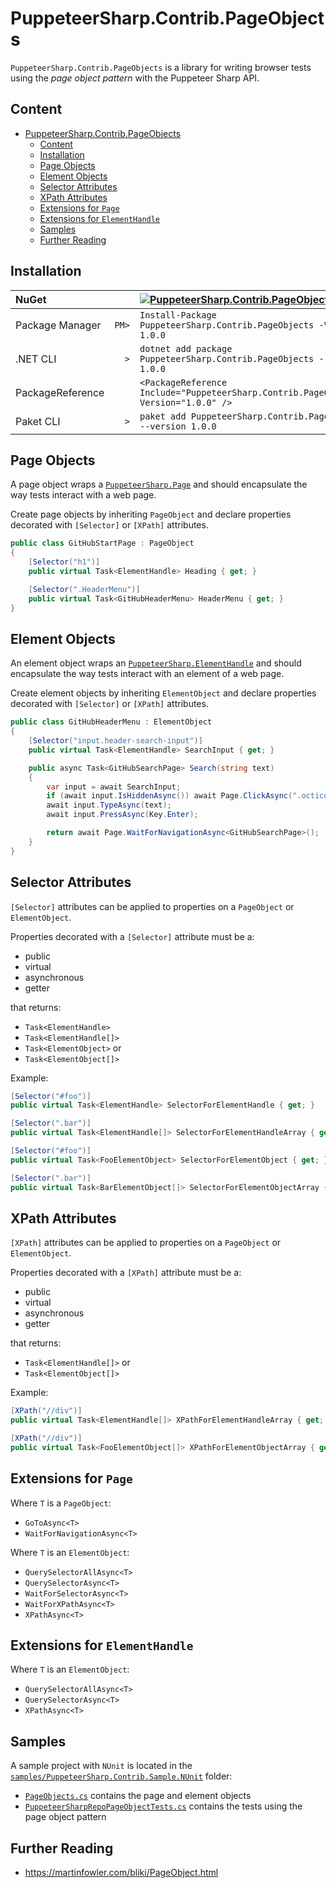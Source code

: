 # PuppeteerSharp.Contrib.PageObjects

`PuppeteerSharp.Contrib.PageObjects` is a library for writing browser tests using the _page object pattern_ with the Puppeteer Sharp API.

## Content

- [PuppeteerSharp.Contrib.PageObjects](#puppeteersharpcontribpageobjects)
  - [Content](#content)
  - [Installation](#installation)
  - [Page Objects](#page-objects)
  - [Element Objects](#element-objects)
  - [Selector Attributes](#selector-attributes)
  - [XPath Attributes](#xpath-attributes)
  - [Extensions for `Page`](#extensions-for-page)
  - [Extensions for `ElementHandle`](#extensions-for-elementhandle)
  - [Samples](#samples)
  - [Further Reading](#further-reading)

## Installation

| NuGet            |       | [![PuppeteerSharp.Contrib.PageObjects][1]][2]                                       |
| :--------------- | ----: | :---------------------------------------------------------------------------------- |
| Package Manager  | `PM>` | `Install-Package PuppeteerSharp.Contrib.PageObjects -Version 1.0.0`                 |
| .NET CLI         | `>`   | `dotnet add package PuppeteerSharp.Contrib.PageObjects --version 1.0.0`             |
| PackageReference |       | `<PackageReference Include="PuppeteerSharp.Contrib.PageObjects" Version="1.0.0" />` |
| Paket CLI        | `>`   | `paket add PuppeteerSharp.Contrib.PageObjects --version 1.0.0`                      |

[1]: https://img.shields.io/nuget/v/PuppeteerSharp.Contrib.PageObjects.svg?label=PuppeteerSharp.Contrib.PageObjects
[2]: https://www.nuget.org/packages/PuppeteerSharp.Contrib.PageObjects

## Page Objects

A page object wraps a [`PuppeteerSharp.Page`](https://www.puppeteersharp.com/api/PuppeteerSharp.Page.html) and should encapsulate the way tests interact with a web page.

Create page objects by inheriting `PageObject` and declare properties decorated with `[Selector]` or `[XPath]` attributes.

```csharp
public class GitHubStartPage : PageObject
{
    [Selector("h1")]
    public virtual Task<ElementHandle> Heading { get; }

    [Selector(".HeaderMenu")]
    public virtual Task<GitHubHeaderMenu> HeaderMenu { get; }
}
```

## Element Objects

An element object wraps an [`PuppeteerSharp.ElementHandle`](https://www.puppeteersharp.com/api/PuppeteerSharp.ElementHandle.html) and should encapsulate the way tests interact with an element of a web page.

Create element objects by inheriting `ElementObject` and declare properties decorated with `[Selector]` or `[XPath]` attributes.

```csharp
public class GitHubHeaderMenu : ElementObject
{
    [Selector("input.header-search-input")]
    public virtual Task<ElementHandle> SearchInput { get; }

    public async Task<GitHubSearchPage> Search(string text)
    {
        var input = await SearchInput;
        if (await input.IsHiddenAsync()) await Page.ClickAsync(".octicon-three-bars");
        await input.TypeAsync(text);
        await input.PressAsync(Key.Enter);

        return await Page.WaitForNavigationAsync<GitHubSearchPage>();
    }
}
```

## Selector Attributes

`[Selector]` attributes can be applied to properties on a `PageObject` or `ElementObject`.

Properties decorated with a `[Selector]` attribute must be a:

* public
* virtual
* asynchronous
* getter

that returns:

* `Task<ElementHandle>`
* `Task<ElementHandle[]>`
* `Task<ElementObject>` or
* `Task<ElementObject[]>`

Example:

```csharp
[Selector("#foo")]
public virtual Task<ElementHandle> SelectorForElementHandle { get; }

[Selector(".bar")]
public virtual Task<ElementHandle[]> SelectorForElementHandleArray { get; }

[Selector("#foo")]
public virtual Task<FooElementObject> SelectorForElementObject { get; }

[Selector(".bar")]
public virtual Task<BarElementObject[]> SelectorForElementObjectArray { get; }
```

## XPath Attributes

`[XPath]` attributes can be applied to properties on a `PageObject` or `ElementObject`.

Properties decorated with a `[XPath]` attribute must be a:

* public
* virtual
* asynchronous
* getter

that returns:

* `Task<ElementHandle[]>` or
* `Task<ElementObject[]>`

Example:

```csharp
[XPath("//div")]
public virtual Task<ElementHandle[]> XPathForElementHandleArray { get; }

[XPath("//div")]
public virtual Task<FooElementObject[]> XPathForElementObjectArray { get; }
```

## Extensions for `Page`

Where `T` is a `PageObject`:

* `GoToAsync<T>`
* `WaitForNavigationAsync<T>`

Where `T` is an `ElementObject`:

* `QuerySelectorAllAsync<T>`
* `QuerySelectorAsync<T>`
* `WaitForSelectorAsync<T>`
* `WaitForXPathAsync<T>`
* `XPathAsync<T>`

## Extensions for `ElementHandle`

Where `T` is an `ElementObject`:

* `QuerySelectorAllAsync<T>`
* `QuerySelectorAsync<T>`
* `XPathAsync<T>`

## Samples

A sample project with `NUnit` is located in the [`samples/PuppeteerSharp.Contrib.Sample.NUnit`](/samples/PuppeteerSharp.Contrib.Sample.NUnit/) folder:

* [`PageObjects.cs`](/samples/PuppeteerSharp.Contrib.Sample.NUnit/PageObjects.cs) contains the page and element objects
* [`PuppeteerSharpRepoPageObjectTests.cs`](/samples/PuppeteerSharp.Contrib.Sample.NUnit/PuppeteerSharpRepoPageObjectTests.cs) contains the tests using the page object pattern

## Further Reading

* https://martinfowler.com/bliki/PageObject.html
